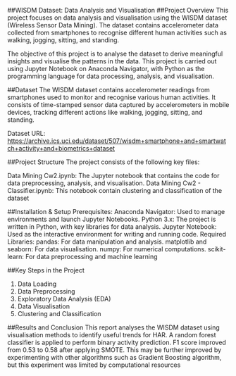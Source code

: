 ##WISDM Dataset: Data Analysis and Visualisation
##Project Overview
This project focuses on data analysis and visualisation using the WISDM dataset (Wireless Sensor Data Mining). The dataset contains accelerometer data collected from smartphones to recognise different human activities such as walking, jogging, sitting, and standing.

The objective of this project is to analyse the dataset to derive meaningful insights and visualise the patterns in the data. This project is carried out using Jupyter Notebook on Anaconda Navigator, with Python as the programming language for data processing, analysis, and visualisation.

##Dataset
The WISDM dataset contains accelerometer readings from smartphones used to monitor and recognise various human activities. It consists of time-stamped sensor data captured by accelerometers in mobile devices, tracking different actions like walking, jogging, sitting, and standing.

Dataset URL: https://archive.ics.uci.edu/dataset/507/wisdm+smartphone+and+smartwatch+activity+and+biometrics+dataset

##Project Structure
The project consists of the following key files:

Data Mining Cw2.ipynb: The Jupyter notebook that contains the code for data preprocessing, analysis, and visualisation.
Data Mining Cw2 - Classifier.ipynb: This notebook contain clustering and classification of the dataset


##Installation & Setup
Prerequisites:
Anaconda Navigator: Used to manage environments and launch Jupyter Notebooks.
Python 3.x: The project is written in Python, with key libraries for data analysis.
Jupyter Notebook: Used as the interactive environment for writing and running code.
Required Libraries:
pandas: For data manipulation and analysis.
matplotlib and seaborn: For data visualisation.
numpy: For numerical computations.
scikit-learn: For data preprocessing and machine learning

##Key Steps in the Project
1. Data Loading
2. Data Preprocessing
3. Exploratory Data Analysis (EDA)
4. Data Visualisation
5. Clustering and Classification

##Results and Conclusion
This report analyses the WISDM dataset using visualisation methods to identify useful trends for HAR. A random forest classifier is applied to perform binary activity prediction. F1 score improved from 0.53 to 0.58 after applying SMOTE. This may be further improved by experimenting with other algorithms such as Gradient Boosting algorithm, but this experiment was limited by computational resources
